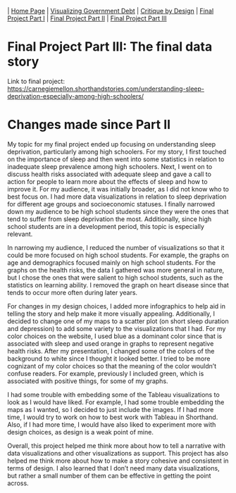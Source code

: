 | [Home Page](README.md) | [Visualizing Government Debt](visualizing-government-debt.md) | [Critique by Design](critique-by-design.md) | [Final Project Part I](final-project-part-one.md) | [Final Project Part II](final-project-part-two.md) | [Final Project Part III](final-project-part-three.md)

# Final Project Part III: The final data story

Link to final project: https://carnegiemellon.shorthandstories.com/understanding-sleep-deprivation-especially-among-high-schoolers/

# Changes made since Part II

My topic for my final project ended up focusing on understanding sleep deprivation, particularly among high schoolers. For my story, I first touched on the importance of sleep and then went into some statistics in relation to inadequate sleep prevalence among high schoolers. Next, I went on to discuss health risks associated with adequate sleep and gave a call to action for people to learn more about the effects of sleep and how to improve it. For my audience, it was initially broader, as I did not know who to best focus on. I had more data visualizations in relation to sleep deprivation for different age groups and socioeconomic statuses. I finally narrowed down my audience to be high school students since they were the ones that tend to suffer from sleep deprivation the most. Additionally, since high school students are in a development period, this topic is especially relevant.

In narrowing my audience, I reduced the number of visualizations so that it could be more focused on high school students. For example, the graphs on age and demographics focused mainly on high school students. For the graphs on the health risks, the data I gathered was more general in nature, but I chose the ones that were salient to high school students, such as the statistics on learning ability. I removed the graph on heart disease since that tends to occur more often during later years.

For changes in my design choices, I added more infographics to help aid in telling the story and help make it more visually appealing.  Additionally, I decided to change one of my maps to a scatter plot (on short sleep duration and depression) to add some variety to the visualizations that I had. For my color choices on the website, I used blue as a dominant color since that is associated with sleep and used orange in graphs to represent negative health risks. After my presentation, I changed some of the colors of the background to white since I thought it looked better. I tried to be more cognizant of my color choices so that the meaning of the color wouldn’t confuse readers. For example, previously I included green, which is associated with positive things, for some of my graphs. 

I had some trouble with embedding some of the Tableau visualizations to look as I would have liked. For example, I had some trouble embedding the maps as I wanted, so I decided to just include the images. If I had more time, I would try to work on how to best work with Tableau in Shorthand. Also, if I had more time, I would have also liked to experiment more with design choices, as design is a weak point of mine.  

Overall, this project helped me think more about how to tell a narrative with data visualizations  and other visualizations as support. This project has also helped me think more about how to make a story cohesive and consistent in terms of design. I also learned that I don’t need many data visualizations, but rather a small number of them can be effective in getting the point across.

<meta http-equiv='cache-control' content='no-cache'> 
<meta http-equiv='expires' content='0'> 
<meta http-equiv='pragma' content='no-cache'>
